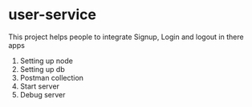 # user-service
This project helps people to integrate Signup, Login and logout in there apps

1. Setting up node
2. Setting up db
3. Postman collection
4. Start server
5. Debug server
